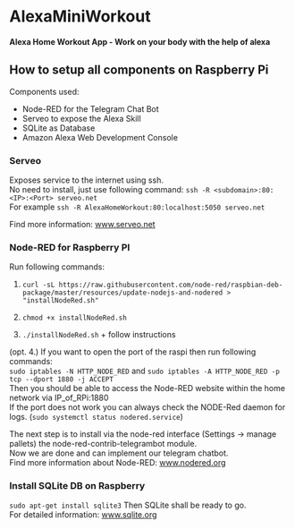 # AlexaMiniWorkout
#### Alexa Home Workout App - Work on your body with the help of alexa 


## How to setup all components on Raspberry Pi 
Components used:
* Node-RED for the Telegram Chat Bot
* Serveo to expose the Alexa Skill
* SQLite as Database 
* Amazon Alexa Web Development Console

### Serveo 
Exposes service to the internet using ssh.  
No need to install, just use following command: `ssh -R <subdomain>:80:<IP>:<Port> serveo.net`  
For example `ssh -R AlexaHomeWorkout:80:localhost:5050 serveo.net`

Find more information: www.serveo.net

### Node-RED for Raspberry PI 
Run following commands:  

1. `curl -sL https://raw.githubusercontent.com/node-red/raspbian-deb-package/master/resources/update-nodejs-and-nodered > "installNodeRed.sh"`

2. `chmod +x installNodeRed.sh`  

3. `./installNodeRed.sh` + follow instructions  

(opt. 4.) If you want to open the port of the raspi then run following commands:  
`sudo iptables -N HTTP_NODE_RED` and `sudo iptables -A HTTP_NODE_RED -p tcp --dport 1880 -j ACCEPT`  
Then you should be able to access the Node-RED website within the home network via IP_of_RPi:1880  
If the port does not work you can always check the NODE-Red daemon for logs. (`sudo systemctl status nodered.service`)  
 
The next step is to install via the node-red interface (Settings -> manage pallets) the node-red-contrib-telegrambot module.    
Now we are done and can implement our telegram chatbot.   
Find more information about Node-RED: www.nodered.org

### Install SQLite DB on Raspberry 
`sudo apt-get install sqlite3`
Then SQLite shall be ready to go.  
For detailed information: www.sqlite.org

